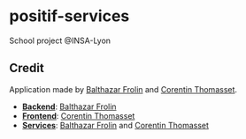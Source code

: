 # positif-services
School project @INSA-Lyon

## Credit
Application made by [Balthazar Frolin](https://github.com/Balthov60) and [Corentin Thomasset](https://github.com/CorentinTh).

* **[Backend](https://github.com/CorentinTh/positif-backend)**: [Balthazar Frolin](https://github.com/Balthov60)
* **[Frontend](https://github.com/CorentinTh/positif-frontend)**: [Corentin Thomasset](https://github.com/CorentinTh)
* **[Services](https://github.com/CorentinTh/positif-services)**: [Balthazar Frolin](https://github.com/Balthov60) and [Corentin Thomasset](https://github.com/CorentinTh)
